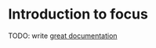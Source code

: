 # Introduction to focus

TODO: write [great documentation](http://jacobian.org/writing/great-documentation/what-to-write/)
